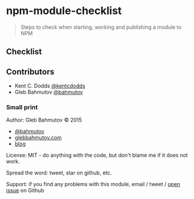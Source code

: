 # npm-module-checklist

> Steps to check when starting, working and publishing a module to NPM

## Checklist

## Contributors

* Kent C. Dodds [@kentcdodds](https://github.com/kentcdodds)
* Gleb Bahmutov [@bahmutov](https://github.com/bahmutov)

### Small print

Author: Gleb Bahmutov &copy; 2015

* [@bahmutov](https://twitter.com/bahmutov)
* [glebbahmutov.com](http://glebbahmutov.com)
* [blog](http://glebbahmutov.com/blog/)

License: MIT - do anything with the code, but don't blame me if it does not work.

Spread the word: tweet, star on github, etc.

Support: if you find any problems with this module, email / tweet /
[open issue](https://github.com/bahmutov/npm-module-checklist/issues) on Github
